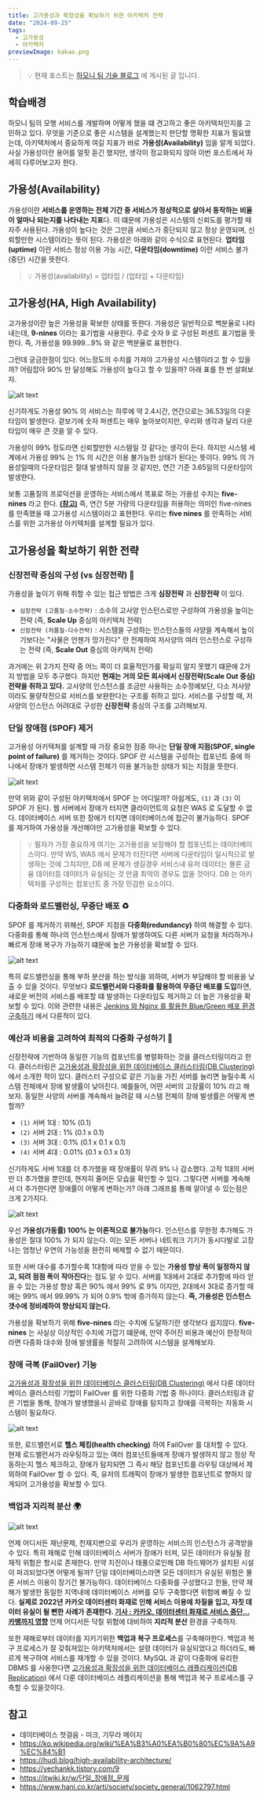 ```yaml
---
title: 고가용성과 확장성을 확보하기 위한 아키텍처 전략
date: "2024-09-25"
tags:
  - 고가용성
  - 아키텍처
previewImage: kakao.png
---
```


> 💡 현재 포스트는 [하모니 팀 기술 블로그](https://kakaotech-harmony.netlify.app/backend/high-availability-architecture/) 에 게시된 글 입니다.

## 학습배경

하모니 팀의 모행 서비스를 개발하며 어떻게 했을 떄 견고하고 좋은 아키텍처인지를 고민하고 있다. 무엇을 기준으로 좋은 시스템을 설계했는지 판단할 명확한 지표가 필요했는데, 아키텍처에서 중요하게 여길 지표가 바로 **가용성(Availability)** 임을 알게 되었다. 사실 가용성이란 용어를 얼핏 듣긴 했지만, 생각이 정교화되지 않아 이번 포스트에서 자세히 다루어보고자 한다. 

## 가용성(Availability)

가용성이란 **서비스를 운영하는 전체 기간 중 서비스가 정상적으로 살아서 동작하는 비율이 얼마나 되는지를 나타내는 지표**다. 이 떄문에 가용성은 시스템의 신뢰도를 평가할 때 자주 사용된다. 
가용성이 높다는 것은 그만큼 서비스가 중단되지 않고 정상 운영되며, 신뢰할만한 시스템이라는 뜻이 된다. 가용성은 아래와 같이 수식으로 표현된다. **업타임(uptime)** 이란 서비스 정상 이용 가능 시간, **다운타임(downtime)** 이란 서비스 불가(중단) 시간을 뜻한다.

> 💡 가용성(availability) = 업타임 / (업타임 + 다운타임)

## 고가용성(HA, High Availability)

고가용성이란 높은 가용성을 확보한 상태를 뜻한다. 가용성은 일반적으로 백분율로 나타내는데, **9-nines** 이라는 표기법을 사용한다. 주로 숫자 9 로 구성된 퍼센트 표기법을 뜻한다. 즉, 가용성을 99.999...9% 와 같은 백분율로 표현한다. 

그런데 궁금한점이 있다. 어느정도의 수치를 가져야 고가용성 시스템이라고 할 수 있을까? 어림잡아 90% 만 달성해도 가용성이 높다고 할 수 있을까? 아래 표를 한 번 살펴보자.

![alt text](image.png)

신기하게도 가용성 90% 의 서비스는 하루에 약 2.4시간, 연간으로는 36.53일의 다운타임이 발생한다. 겉보기에 숫자 퍼센트는 매우 높아보이지만, 우리와 생각과 달리 다운타임이 매우 큰 것을 알 수 있다. 

가용성이 99% 정도라면 신뢰할만한 시스템일 것 같다는 생각이 든다. 하지만 시스템 세계에서 가용성 99% 는 1% 의 시간은 이용 불가능한 상태가 된다는 뜻이다. 99% 의 가용성일때의 다운타임은 절대 발생하지 않을 것 같지만, 연간 기준 3.65일의 다운타임이 발생한다. 

보통 고품질의 프로덕션을 운영하는 서비스에서 목표로 하는 가용성 수치는 **five-nines** 라고 한다. **[(참고)](https://ko.wikipedia.org/wiki/%EA%B3%A0%EA%B0%80%EC%9A%A9%EC%84%B1)** 즉, 연간 5분 가량의 다운타임을 허용하는 의미인 five-nines 를 만족했을 때 고가용성 시스템이라고 표현한다. 우리는 **five nines** 를 만족하는 서비스를 위한 고가용성 아키텍처를 설계할 필요가 있다.

## 고가용성을 확보하기 위한 전략

### 신장전략 중심의 구성 (vs 심장전략) 🔑

가용성을 높이기 위해 취할 수 있는 접근 방법은 크게 **심장전략** 과 **신장전략** 이 있다. 

- `심장전략 (고품질-소수전략)` : 소수의 고사양 인스턴스로만 구성하여 가용성을 높이는 전략 (즉, **Scale Up** 중심의 아키텍처 전략) 
- `신장전략 (저품질-다수전략)` : 시스템을 구성하는 인스턴스들의 사양을 계속해서 높이기보다는 "사물은 언젠가 망가진다" 란 전제하여 저사양의 여러 인스턴스로 구성하는 전략 (즉, **Scale Out** 중심의 아키텍처 전략)

과거에는 위 2가지 전략 중 어느 쪽이 더 효율적인가를 확실히 알지 못했기 떄문에 2가지 방법을 모두 추구했다. 하지만 **현재는 거의 모든 회사에서 신장전략(Scale Out 중심) 전략을 취하고 있다.** 고사양의 인스턴스를 조금만 사용하는 소수정예보단, 다소 저사양이라도 물량작전으로 서비스를 보완한다는 구조를 취하고 있다. 서비스를 구성할 때, 저사양의 인스턴스 어려대로 구성한 **신장전략** 중심의 구조를 고려해보자.

### 단일 장애점 (SPOF) 제거

고가용성 아키텍처를 설계할 때 가장 중요한 점중 하나는 **단일 장애 지점(SPOF, single point of failure)** 를 제거하는 것이다. SPOF 란 시스템을 구성하는 컴포넌트 중에 하나에서 장애가 발생하면 시스템 전체가 이용 불가능한 상태가 되는 지점을 뜻한다.

![alt text](image-4.png)

만약 위와 같이 구성된 아키텍처에서 SPOF 는 어디일까? 아쉽게도, `(1)` 과 `(3)` 이 SPOF 가 된다. 웹 서버에서 장애가 터지면 클라이언트의 요청은 WAS 로 도달할 수 없다. 데이터베이스 서버 또한 장애가 터지면 데이터베이스에 접근이 불가능하다. SPOF 를 제거하여 가용성을 개선해야만 고가용성을 확보할 수 있다. 

> 💡 필자가 가장 중요하게 여기는 고가용성을 보장해야 할 컴포넌트는 데이터베이스이다. 만약 WS, WAS 에서 문제가 터진다면 서버에 다운타임이 일시적으로 발생하는 것에 그치지만, DB 에 문제가 생길경우 서비스내 유저 데이터는 몰론 금융 데이터등 데이터가 유실되는 것 만큼 최악의 경우도 없을 것이다. DB 는 아키텍처를 구성하는 컴포넌트 중 가장 민감한 요소이다.

### 다중화와 로드밸런싱, 무중단 배포 ♻️

SPOF 를 제거하기 위해선, SPOF 지점을 **다중화(redundancy)** 하여 해결할 수 있다. 다중화를 통해 하나의 인스턴스에서 장애가 발생하여도 다른 서버가 요청을 처리하거나 빠르게 장애 복구가 가능하기 떄문에 높은 가용성을 확보할 수 있다. 

![alt text](image-5.png)

특히 로드밸런싱을 통해 부하 분산을 하는 방식을 꾀하여, 서버가 부담해야 할 비용을 낮출 수 있을 것이다. 무엇보다 **로드밸런서와 다중화를 활용하여 무중단 배포를 도입**하면, 새로운 버전의 서비스를 배포할 떄 발생하는 다운타임도 제거하고 더 높은 가용성을 확보할 수 있다. 이와 관련한 내용은 [Jenkins 와 Nginx 를 활용한 Blue/Green 배포 환경 구축하기](https://haon.blog/haon/infra/ci-cd/jenkins-nginx-blue-green/) 에서 다룬적이 있다.


### 예산과 비용을 고려하여 최적의 다중화 구성하기 🎯

신장전략에 기반하여 동일한 기능의 컴포넌트를 병렬화하는 것을 클러스터링이라고 한다. 클러스터링은 [고가용성과 확장성을 위한 데이터베이스 클러스터링(DB Clustering)](https://haon.blog/database/clustering/) 에서 소개한 적이 있다. 클러스터 구성으로 같은 기능을 가진 서버를 늘리면 늘릴수록 시스템 전체에서 장애 발생률이 낮아진다. 예를들어, 어떤 서버의 고장률이 10% 라고 해보자. 동일한 사양의 서버를 계속해서 늘려갈 때 시스템 전체의 장애 발생률은 어떻게 변할까?

- `(1)` 서버 1대 : 10% (0.1)
- `(2)` 서버 2대 : 1% (0.1 x 0.1)
- `(3)` 서버 3대 : 0.1% (0.1 x 0.1 x 0.1)
- `(4)` 서버 4대 : 0.01% (0.1 x 0.1 x 0.1)

신기하게도 서버 1대를 더 추가했을 때 장애률이 무려 9% 나 감소했다. 고작 1대의 서버만 더 추가했을 뿐인데, 현저히 줄어든 모습을 확인할 수 있다. 그렇다면 서버를 계속해서 더 추가한다면 장애률이 어떻게 변하는가? 아래 그래프를 통해 알아낼 수 있는점은 크게 2가지다.

![alt text](image-1.png)

우선 **가용성(가동률) 100% 는 이론적으로 불가능**하다. 인스턴스를 무한정 추가해도 가용성은 절대 100% 가 되지 않는다. 이는 모든 서버나 네트워크 기기가 동시다발로 고장나는 엄청난 우연의 가능성을 완전히 배제할 수 없기 때문이다.

또한 서버 대수를 추가할수록 1대함에 따라 얻을 수 있는 **가용성 향상 폭이 일정하지 않고, 되려 점점 폭이 작아진다**는 점도 알 수 있다. 서버를 1대에서 2대로 추가함에 따라 얻을 수 있는 가용성 향상 혹은 90% 에서 99% 로 9% 이지만, 2대에서 3대로 증가할 때에는 99% 에서 99.99% 가 되어 0.9% 밖에 증가하지 않는다. **즉, 가용성은 인스턴스 갯수에 정비례하여 향상되지 않는다.** 

가용성을 확보하기 위해 **five-nines** 라는 수치에 도달하기란 생각보다 쉽지않다.  **five-nines** 는 사실상 이상적인 수치에 가깝기 떄문에, 만약 주어진 비용과 예산이 한정적이라면 다중화 대수와 장애 발생률을 적절히 고려하여 시스템을 설계해보자. 

### 장애 극복 (FailOver) 기능

[고가용성과 확장성을 위한 데이터베이스 클러스터링(DB Clustering)](https://haon.blog/database/clustering/) 에서 다룬 데이터베이스 클러스터링 기법이 FailOver 를 위한 다중화 기법 중 하나이다. 클러스터링과 같은 기법을 통해, 장애가 발생했을시 곧바로 장애를 탐지하고 장애를 극복하는 자동화 시스템이 필요하다.

![alt text](image-6.png)

또한, 로드밸런서로 **헬스 체킹(health checking)** 하여 FailOver 를 대처할 수 있다. 현재 로드밸런서가 라우팅하고 있는 여러 컴포넌트들에게 장애가 발생하지 않고 정상 작동하는지 헬스 체크하고, 장애가 탐지되면 그 즉시 해당 컴포넌트를 라우팅 대상에서 제외하여 FailOver 할 수 있다. 즉, 유저의 트래픽이 장애가 발생한 컴포넌트로 향하지 않게되어 고가용성을 확보할 수 있다.

### 백업과 지리적 분산 🌍

![alt text](image-7.png)

언제 어디서든 재난문제, 천재지변으로 우리가 운영하는 서비스의 인스턴스가 공격받을 수 있다. 특히 재해로 인해 데이터베이스 서버가 장애가 터져, 모든 데이터가 유실될 잠재적 위험은 항시로 존재한다.  만약 지진이나 태풍으로인해 DB 하드웨어가 설치된 시설이 파괴되었다면 어떻게 될까? 단일 데이터베이스라면 모든 데이터가 유실된 위험은 몰론 서비스 이용이 장기간 불가능하다. 데이터베이스 다중화를 구성했다고 한들, 만약 재해가 발생한 동일한 지역내에 데이터베이스 서버를 모두 구축했다면 위험에 빠질 수 있다. **실제로 2022년 카카오 데이터센터 화재로 인해 서비스 이용에 차질을 입고, 자칫 데이터 유실이 될 뻔한 사례가 존재한다. [기사 : 카카오, 데이터센터 화재로 서비스 중단… 카뱅까지 영향](https://www.hani.co.kr/arti/society/society_general/1062797.html)** 언제 어디서든 닥칠 위험에 대비하여 **지리적 분산** 환경을 구축하자.

또한 재해로부터 데이터를 지키기위한 **백업과 복구 프로세스**를 구축해야한다. 백업과 복구 프로세스가 잘 갖춰져있는 아키텍처에서는 설령 데이터가 유실되었다고 하더라도, 빠르게 복구하여 서비스를 재개할 수 있을 것이다. MySQL 과 같이 다중화에 유리한 DBMS 를 사용한다면 [고가용성과 확장성을 위한 데이터베이스 레플리케이션(DB Replication)](https://haon.blog/database/replication-theory/) 에서 다룬 데이터베이스 레플리케이션을 통해 백업과 복구 프로세스를 구축할 수 있을것이다.

## 참고

- 데이터베이스 첫걸음 - 미크, 기무라 메이지
- https://ko.wikipedia.org/wiki/%EA%B3%A0%EA%B0%80%EC%9A%A9%EC%84%B1
- https://hudi.blog/high-availability-architecture/
- https://yechankk.tistory.com/9
- https://itwiki.kr/w/단일_장애점_문제
- https://www.hani.co.kr/arti/society/society_general/1062797.html

